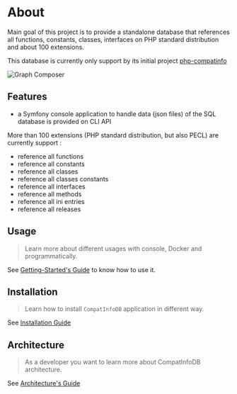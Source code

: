 <!-- markdownlint-disable MD013 -->
# About

Main goal of this project is to provide a standalone database that references all functions, constants, classes,
interfaces on PHP standard distribution and about 100 extensions.

This database is currently only support by its initial project [php-compatinfo](https://github.com/llaville/php-compatinfo)

![Graph Composer](./assets/images/graph-composer.svg)

## Features

* a Symfony console application to handle data (json files) of the SQL database is provided on CLI API

More than 100 extensions (PHP standard distribution, but also PECL) are currently support :

* reference all functions
* reference all constants
* reference all classes
* reference all classes constants
* reference all interfaces
* reference all methods
* reference all ini entries
* reference all releases

## Usage

> Learn more about different usages with console, Docker and programmatically.

See [Getting-Started's Guide](usage/README.md) to know how to use it.

## Installation

> Learn how to install `CompatInfoDB` application in different way.

See [Installation Guide](installation.md)

## Architecture

> As a developer you want to learn more about CompatInfoDB architecture.

See [Architecture's Guide](architecture/README.md)
